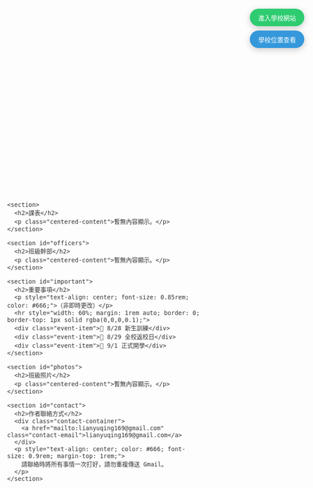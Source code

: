 <!DOCTYPE html>
<html lang="zh-Hant">
<head>
  <meta charset="UTF-8" />
  <meta name="viewport" content="width=device-width, initial-scale=1" />
  <title>DSJH 805 班級網站</title>
  <meta name="description" content="東新國中805班官方網站，提供課表、公告與聯絡資訊">
  <link href="https://fonts.googleapis.com/css2?family=Noto+Sans+TC:wght@400;700&display=swap" rel="stylesheet" />
  <style>
    * {
      box-sizing: border-box;
      font-family: 'Noto Sans TC', sans-serif;
      margin: 0;
      padding: 0;
      scroll-behavior: smooth;
    }
    body {
      background-image: url('https://images.unsplash.com/photo-1506744038136-46273834b3fb');
      background-size: cover;
      background-attachment: fixed;
      min-height: 100vh;
      color: #333;
      font-size: medium;
    }
    header, section, footer {
      opacity: 0;
      transform: translateY(50px);
      animation: fadeInUp 0.8s ease forwards;
    }
    header { animation-delay: 0.1s; }
    section:nth-of-type(1) { animation-delay: 0.3s; }
    section:nth-of-type(2) { animation-delay: 0.5s; }
    section:nth-of-type(3) { animation-delay: 0.7s; }
    section:nth-of-type(4) { animation-delay: 0.9s; }
    footer { animation-delay: 1.1s; }

    @keyframes fadeInUp {
      to {
        opacity: 1;
        transform: translateY(0);
      }
    }

    header {
      text-align: center;
      margin: 2rem auto 1rem;
      backdrop-filter: blur(16px) saturate(180%);
      -webkit-backdrop-filter: blur(16px) saturate(180%);
      background-color: rgba(255, 255, 255, 0.85);
      border-radius: 16px;
      border: 1px solid rgba(255, 255, 255, 0.3);
      padding: 1.5rem;
      max-width: 800px;
      position: relative;
      box-shadow: 0 4px 15px rgba(0, 0, 0, 0.1);
    }

    /* 按鈕容器 */
    .btn-container {
      position: fixed;
      top: 20px;
      right: 20px;
      display: flex;
      flex-direction: column;
      gap: 10px;
      z-index: 1000;
    }

    /* 按鈕懸停效果 */
    .school-btn, .location-btn, .back-to-top {
      padding: 0.6rem 1.2rem;
      border: none;
      border-radius: 20px;
      cursor: pointer;
      text-decoration: none;
      font-size: 0.9rem;
      text-align: center;
      white-space: nowrap;
      color: #fff;
      user-select: none;
      transition: all 0.3s ease;
      position: relative;
      overflow: hidden;
      box-shadow: 0 4px 15px rgba(0,0,0,0.2);
    }
    .school-btn { 
      background-color: #2ecc71; 
    }
    .school-btn:hover { 
      background-color: #27ae60;
      transform: translateY(-2px);
    }
    .location-btn { 
      background-color: #3498db; 
    }
    .location-btn:hover { 
      background-color: #2980b9;
      transform: translateY(-2px);
    }
    .school-btn::after, .location-btn::after {
      content: '';
      position: absolute;
      top: -50%;
      left: -50%;
      width: 200%;
      height: 200%;
      background: linear-gradient(
        to bottom right,
        rgba(255,255,255,0.3) 0%,
        rgba(255,255,255,0) 60%
      );
      transform: rotate(30deg);
    }
    .back-to-top {
      background-color: #9b59b6;
      position: fixed;
      bottom: 20px;
      right: 20px;
      display: none;
    }
    .back-to-top:hover {
      background-color: #8e44ad;
      transform: translateY(-2px);
    }

    main {
      max-width: 1000px;
      margin: 0 auto;
      padding: 1rem;
    }

    section, footer {
      backdrop-filter: blur(16px) saturate(180%);
      -webkit-backdrop-filter: blur(16px) saturate(180%);
      background-color: rgba(255, 255, 255, 0.85);
      border-radius: 12px;
      padding: 1.5rem;
      box-shadow: 0 4px 15px rgba(0, 0, 0, 0.1);
      margin-bottom: 2rem;
      border: 1px solid rgba(255, 255, 255, 0.3);
    }

    /* 動態公告區塊 */
    .live-badge {
      background: #e74c3c;
      color: white;
      padding: 0.2rem 0.5rem;
      border-radius: 4px;
      font-size: 0.8rem;
      animation: pulse 1.5s infinite;
    }
    .announcement-container {
      max-height: 300px;
      overflow-y: auto;
      padding-right: 10px;
    }
    .announcement-item {
      background: rgba(255,255,255,0.7);
      border-left: 3px solid #3498db;
      padding: 0.8rem;
      margin-bottom: 0.8rem;
      border-radius: 0 8px 8px 0;
      transition: all 0.3s;
    }
    .announcement-item:hover {
      transform: translateX(5px);
      box-shadow: 2px 2px 10px rgba(0,0,0,0.1);
    }
    .announcement-date {
      font-size: 0.8rem;
      color: #7f8c8d;
      margin-bottom: 0.3rem;
    }
    .urgent {
      border-left-color: #e74c3c !important;
      background: rgba(231, 76, 60, 0.1) !important;
    }
    @keyframes pulse {
      0% { opacity: 0.6; }
      50% { opacity: 1; }
      100% { opacity: 0.6; }
    }

    /* 重要事項樣式 */
    .event-item {
      text-align: center;
      margin: 1rem 0;
      padding: 0.8rem;
      background: rgba(255,255,255,0.6);
      border-radius: 8px;
      box-shadow: 0 2px 5px rgba(0,0,0,0.05);
    }

    /* 聯絡方式 */
    .contact-container {
      text-align: center;
      margin-top: 1rem;
    }
    .contact-email {
      display: inline-block;
      background: rgba(255,255,255,0.7);
      padding: 0.8rem 1.5rem;
      border-radius: 30px;
      margin: 0.5rem auto;
      color: #3498db;
      text-decoration: none;
      transition: all 0.3s;
      box-shadow: 0 2px 5px rgba(0,0,0,0.1);
    }
    .contact-email:hover {
      background: rgba(52, 152, 219, 0.2);
      transform: translateY(-2px);
      box-shadow: 0 4px 8px rgba(0,0,0,0.15);
    }

    /* 頁尾 */
    footer {
      text-align: center;
      font-size: 0.9rem;
    }

    /* 內容居中樣式 */
    .centered-content {
      text-align: center;
      padding: 1rem 0;
    }

    /* 載入狀態 */
    .loading, .no-data, .error {
      text-align: center;
      padding: 1rem;
      color: #7f8c8d;
    }

    /* RWD 響應式設計 */
    @media (max-width: 768px) {
      header, section {
        margin: 1rem;
      }
      .btn-container {
        top: 10px;
        right: 10px;
      }
    }
  </style>
</head>
<body>
  <!-- 右上角按鈕 -->
  <div class="btn-container">
    <a href="https://www.dsjh.ptc.edu.tw/nss/p/index" class="school-btn" target="_blank">進入學校網站</a>
    <a href="https://www.google.com/maps?q=928屏東縣東港鎮東新路1號" class="location-btn" target="_blank">學校位置查看</a>
  </div>
  
  <!-- 返回頂部按鈕 -->
  <a href="#" class="back-to-top">↑ 返回頂部</a>

  <header>
    <h1 id="title">DSJH 805 班級網站</h1>
  </header>

  <main>
    <!-- 動態公告區塊 -->
    <section id="announcements">
      <h2>最新公告 <span class="live-badge">LIVE</span></h2>
      <div class="announcement-container" id="announcement-list">
        <div class="loading">載入中...</div>
      </div>
    </section>

    <section>
      <h2>課表</h2>
      <p class="centered-content">暫無內容顯示。</p>
    </section>

    <section id="officers">
      <h2>班級幹部</h2>
      <p class="centered-content">暫無內容顯示。</p>
    </section>

    <section id="important">
      <h2>重要事項</h2>
      <p style="text-align: center; font-size: 0.85rem; color: #666;">（非即時更改）</p>
      <hr style="width: 60%; margin: 1rem auto; border: 0; border-top: 1px solid rgba(0,0,0,0.1);">
      <div class="event-item">📌 8/28 新生訓練</div>
      <div class="event-item">📌 8/29 全校返校日</div>
      <div class="event-item">📌 9/1 正式開學</div>
    </section>

    <section id="photos">
      <h2>班級照片</h2>
      <p class="centered-content">暫無內容顯示。</p>
    </section>

    <section id="contact">
      <h2>作者聯絡方式</h2>
      <div class="contact-container">
        <a href="mailto:lianyuqing169@gmail.com" class="contact-email">lianyuqing169@gmail.com</a>
      </div>
      <p style="text-align: center; color: #666; font-size: 0.9rem; margin-top: 1rem;">
        請聯絡時將所有事情一次打好，請勿重複傳送 Gmail。
      </p>
    </section>
  </main>

  <footer>
    <div id="footer-text">此網站為學生自行製作，非東新國中官方製作。</div>
  </footer>

  <script>
    // 返回頂部按鈕顯示/隱藏
    window.addEventListener('scroll', function() {
      const backToTop = document.querySelector('.back-to-top');
      if (window.pageYOffset > 300) {
        backToTop.style.display = 'block';
      } else {
        backToTop.style.display = 'none';
      }
    });

    // 動態載入公告 (使用 Google Sheets 作為後端)
    async function loadAnnouncements() {
      try {
        // ★ 請替換成你的 Google Sheets ID ★
        const sheetId = '1sz54ecuwgSz6QvbR5GrtyugznuYxKDfZOBo-GnYz_94';
        const sheetUrl = `https://docs.google.com/spreadsheets/d/${sheetId}/gviz/tq?tqx=out:json`;
        
        const response = await fetch(sheetUrl);
        const data = await response.text();
        const json = JSON.parse(data.substr(47).slice(0, -2));
        
        let html = '';
        json.table.rows.forEach(row => {
          const [date, title, content, isUrgent] = row.c;
          const urgentClass = (isUrgent && isUrgent.v === '是') ? 'urgent' : '';
          
          html += `
            <div class="announcement-item ${urgentClass}">
              <div class="announcement-date">${date.v}</div>
              <h3>${title.v}</h3>
              <p>${content.v}</p>
            </div>
          `;
        });
        
        document.getElementById('announcement-list').innerHTML = html || 
          '<div class="no-data">暫無公告</div>';
      } catch (error) {
        console.error('公告載入失敗:', error);
        document.getElementById('announcement-list').innerHTML = 
          '<div class="error">公告載入失敗，請稍後再試</div>';
      }
    }

    // 每5分鐘自動刷新公告
    loadAnnouncements();
    setInterval(loadAnnouncements, 5 * 60 * 1000);

    // 點擊水波紋效果
    document.addEventListener('click', (e) => {
      const ripple = document.createElement('div');
      ripple.className = 'ripple-effect';
      ripple.style.left = `${e.clientX}px`;
      ripple.style.top = `${e.clientY}px`;
      document.body.appendChild(ripple);
      setTimeout(() => ripple.remove(), 1000);
    });
  </script>

  <style>
    /* 點擊水波紋效果 */
    .ripple-effect {
      position: fixed;
      width: 20px;
      height: 20px;
      background: rgba(255,255,255,0.6);
      border-radius: 50%;
      transform: translate(-50%, -50%) scale(0);
      animation: ripple 1s ease-out;
      pointer-events: none;
    }
    @keyframes ripple {
      to { transform: translate(-50%, -50%) scale(10); opacity: 0; }
    }
  </style>
</body>
</html>
